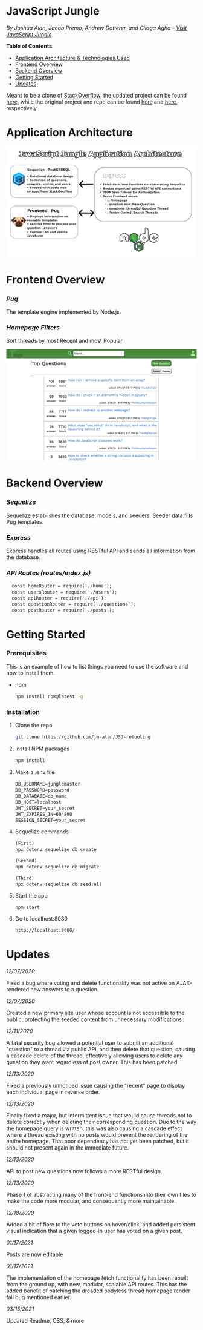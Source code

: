 # JavaScript Jungle

_By Joshua Alan, Jacob Premo, Andrew Dotterer, and Giiaga Agha - [Visit JavaScript Jungle](https://jsjungle.herokuapp.com/)_

**Table of Contents**

- [Application Architecture & Technologies Used](#application-architecture)
- [Frontend Overview](#frontend-overview)
- [Backend Overview](#backend-overview)
- [Getting Started](#getting-started)
- [Updates](#updates)

Meant to be a clone of [StackOverflow](https://www.stackoverflow.com), the updated project can be found [here](https://jsjungle.herokuapp.com/), while the original project and repo can be found [here](https://javascriptjungle.herokuapp.com) and [here](https://github.com/Giiaga/JavaScriptJungle), respectively.

# Application Architecture

![ApplicationArchitecture](./public/images/readme_appdesign.png)

# Frontend Overview

### _Pug_

The template engine implemented by Node.js.

### _Homepage Filters_

Sort threads by most Recent and most Popular

![HOMEPAGE](./public/images/js_jungle_Screenshot_HOME.png)

# Backend Overview

### _Sequelize_

Sequelize establishes the database, models, and seeders. Seeder data fills Pug templates.

### _Express_

Express handles all routes using RESTful API and sends all information from the database.

### _API Routes (routes/index.js)_

```JS
  const homeRouter = require('./home');
  const usersRouter = require('./users');
  const apiRouter = require('./api');
  const questionRouter = require('./questions');
  const postRouter = require('./posts');
```

# Getting Started

### Prerequisites

This is an example of how to list things you need to use the software and how to install them.

- npm

  ```sh
  npm install npm@latest -g
  ```

### Installation

1. Clone the repo
   ```sh
   git clone https://github.com/jm-alan/JSJ-retooling
   ```
2. Install NPM packages
   ```sh
   npm install
   ```
3. Make a .env file

   ```JS
   DB_USERNAME=junglemaster
   DB_PASSWORD=password
   DB_DATABASE=db_name
   DB_HOST=localhost
   JWT_SECRET=your_secret
   JWT_EXPIRES_IN=604800
   SESSION_SECRET=your_secret
   ```

4. Sequelize commands
   ```JS
   (First)
   npx dotenv sequelize db:create
   ```
   ```JS
   (Second)
   npx dotenv sequelize db:migrate
   ```
   ```JS
   (Third)
   npx dotenv sequelize db:seed:all
   ```
5. Start the app

   ```JS
   npm start
   ```

6. Go to localhost:8080

   ```JS
   http://localhost:8080/
   ```

# Updates

_12/07/2020_

Fixed a bug where voting and delete functionality was not active on AJAX-rendered new answers to a question.

_12/07/2020_

Created a new primary site user whose account is not accessible to the public, protecting the seeded content from unnecessary modifications.

_12/11/2020_

A fatal security bug allowed a potential user to submit an additional "question" to a thread via public API, and then delete that question, causing a cascade delete of the thread, effectively allowing users to delete any question they want regardless of post owner. This has been patched.

_12/13/2020_

Fixed a previously unnoticed issue causing the "recent" page to display each individual page in reverse order.

_12/13/2020_

Finally fixed a major, but intermittent issue that would cause threads not to delete correctly when deleting their corresponding question. Due to the way the homepage query is written, this was also causing a cascade effect where a thread existing with no posts would prevent the rendering of the entire homepage. That poor dependency has not yet been patched, but it should not present again in the immediate future.

_12/13/2020_

API to post new questions now follows a more RESTful design.

_12/13/2020_

Phase 1 of abstracting many of the front-end functions into their own files to make the code more modular, and consequently more maintainable.

_12/18/2020_

Added a bit of flare to the vote buttons on hover/click, and added persistent visual indication that a given logged-in user has voted on a given post.

_01/17/2021_

Posts are now editable

_01/17/2021_

The implementation of the homepage fetch functionality has been rebuilt from the ground up, with new, modular, scalable API routes. This has the added benefit of patching the dreaded bodyless thread homepage render fail bug mentioned earlier.

_03/15/2021_

Updated Readme, CSS, & more
